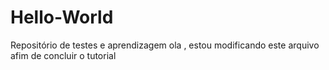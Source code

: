 # Hello-World
Repositório de testes e aprendizagem
ola , estou modificando este arquivo afim de concluir o tutorial
